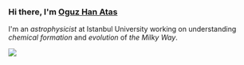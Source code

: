 ### Hi there, I'm [Oguz Han Atas](oguzhanatas.github.io) 

I'm an _astrophysicist_ at Istanbul University working on understanding _chemical formation_ and _evolution_ of _the Milky Way_.


![](https://komarev.com/ghpvc/?username=oguzhanatas&label=PROFILE+VIEWS)
